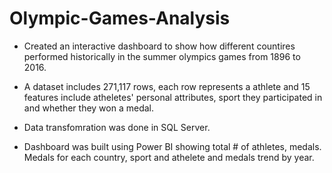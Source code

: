 # Olympic-Games-Analysis

* Created an interactive dashboard to show how different countires performed historically in the summer olympics games from 1896 to 2016.

* A dataset includes 271,117 rows, each row represents a athlete and 15 features include atheletes' personal attributes, sport they participated in and whether they won a medal.

* Data transfomration was done in SQL Server.

* Dashboard was built using Power BI showing total # of athletes, medals. Medals for each country, sport and athelete and medals trend by year.

